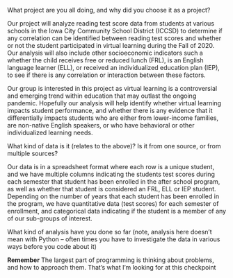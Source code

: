 What project are you all doing, and why did you choose it as a project?

Our project will analyze reading test score data from students at various schools in the Iowa City Community School District (ICCSD) to determine if any correlation can be identified between reading test scores and whether or not the student participated in virtual learning during the Fall of 2020. Our analysis will also include other socioeconomic indicators such a whether the child receives free or reduced lunch (FRL), is an English language learner (ELL), or received an individualized education plan (IEP), to see if there is any correlation or interaction between these factors.

Our group is interested in this project as virtual learning is a controversial and emerging trend within education that may outlast the ongoing pandemic.  Hopefully our analysis will help identify whether virtual learning impacts student performance, and whether there is any evidence that it differentially impacts students who are either from lower-income families, are non-native English speakers, or who have behavioral or other individualized learning needs.

What kind of data is it (relates to the above)? Is it from one source, or from multiple sources?

Our data is in a spreadsheet format where each row is a unique student, and we have multiple columns indicating the students test scores during each semester that student has been enrolled in the after school program, as well as whether that student is considered an FRL, ELL or IEP student.  Depending on the number of years that each student has been enrolled in the program, we have quantitative data (test scores) for each semester of enrollment, and categorical data indicating if the student is a member of any of our sub-groups of interest.

What kind of analysis have you done so far (note, analysis here doesn’t mean with Python – often times you have to investigate the data in various ways before you code about it)

**Remember** The largest part of programming is thinking about problems, and how to approach them. That’s what I’m looking for at this checkpoint
